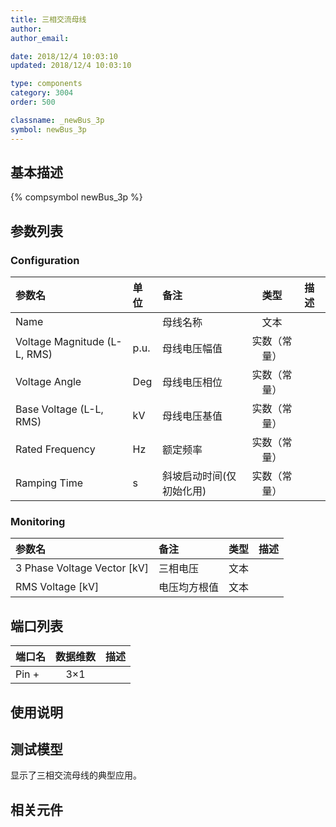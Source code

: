 ```yaml
---
title: 三相交流母线
author: 
author_email:

date: 2018/12/4 10:03:10
updated: 2018/12/4 10:03:10

type: components
category: 3004
order: 500

classname: _newBus_3p
symbol: newBus_3p
---
```

## 基本描述
{% compsymbol newBus_3p %}

## 参数列表
### Configuration
| 参数名 | 单位 | 备注 | 类型 | 描述 |
| :--- | :--- | :--- | :--: | :--- |
| Name |  | 母线名称 | 文本 |  |
| Voltage Magnitude (L-L, RMS) | p.u. | 母线电压幅值 | 实数（常量） |  |
| Voltage Angle | Deg | 母线电压相位 | 实数（常量） |  |
| Base Voltage (L-L, RMS) | kV | 母线电压基值 | 实数（常量） |  |
| Rated Frequency | Hz | 额定频率 | 实数（常量） |  |
| Ramping Time | s | 斜坡启动时间(仅初始化用) | 实数（常量） |  |

### Monitoring
| 参数名 | 备注 | 类型 | 描述 |
| :--- | :--- | :--: | :--- |
| 3 Phase Voltage Vector \[kV\] | 三相电压 | 文本 |  |
| RMS Voltage \[kV\] | 电压均方根值 | 文本 |  |


## 端口列表

| 端口名 | 数据维数 | 描述 |
| :--- | :--:  | :--- |
| Pin + | 3×1 | |                   

## 使用说明


## 测试模型
[<test name>](<test link>)显示了三相交流母线的典型应用。

## 相关元件


